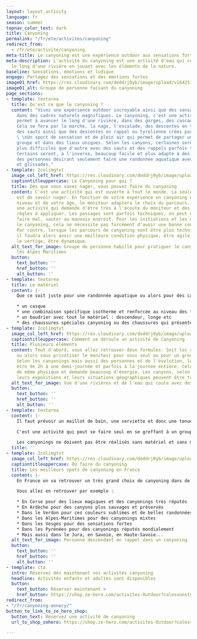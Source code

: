 ```yaml
---
layout: layout_activity
language: fr
season: summer
topnav_color_text: dark
title: Canyoning
permalink: "/fr/ete/activites/canyoning"
redirect_from:
  - /fr/ete/activite/canyoning
meta-title: Le canyoning est une expérience outdoor aux sensations fortes
meta-description: L'activité du canyoning est une activité d'eau qui consiste à avancer
  le long d'une rivière en jouant avec les éléments de la nature.
baseline: Sensations, émotions et ludique
engage: Partagez des sensations et des émotions fortes
image01_href: https://res.cloudinary.com/deddrj0yb/image/upload/v1642512714/website/summer/harry-dona-9hHTZeKKK8Q-unsplash_ejimkd.jpg
image01_alt: Groupe de personne faisant du canyoning
page_sections:
- template: textarea
  title: Qu'est ce que le canyoning ?
  content: "Vivez une expérience outdoor incroyable ainsi que des sensations fortes
    dans des cadres naturels magnifiques. Le canyoning, c'est une activité d'eau qui
    permet à avancer le long d'une rivière, dans des gorges, des cascades, un torrent.
    Cela se fera par la marche, la nage, l'escalade, des descentes en toboggans naturels,
    des sauts ainsi que des descentes en rappel ou tyrolienne crées par le moniteur.
    \ \nUn sport de sensation et de plein air qui permet de partager un moment en
    groupe et dans des lieux uniques. Selon les canyons, certaines seront beaucoup
    plus difficiles que d'autre avec des sauts et des rappels parfois très hauts.
    Certains seront, à l'inverse, beaucoup facile et plus adapté à des enfants ou
    des personnes désirant seulement faire une randonnée aquatique avec quelques sauts
    et glissades."
- template: 2colimgtxt
  image_col_left_href: https://res.cloudinary.com/deddrj0yb/image/upload/v1638883620/website/summer/Canyoning-activite-famille_ov6myx.jpg
  captiontitleuppercase: Le Canyoning pour qui ?
  title: Dès que vous savez nager, vous pouvez faire du canyoning
  content: C'est une activité qui est ouverte à tout le monde. La seule condition
    est de savoir nager. En fonction de votre expérience en canyoning et de votre
    niveau et de votre âge, le moniteur adaptera le choix du parcours. Mais c'est
    une activité qui demande d'être très à l'écoute du moniteur et des différentes
    règles à appliquer. Les passages sont parfois techniques, on peut également se
    faire mal, sauter au mauvais endroit. Pour les initiations et les débuts dans
    le canyoning, cela ne nécessite pas forcément d'avoir une bonne condition physique.
    Par contre, lorsque les parcours de canyoning vont être plus techniques et engagés,
    il faudra alors avoir une meilleure condition physique, être agile, ne pas avoir
    le vertige, être dynamique.
  alt_text_for_image: Groupe de personne habillé pour pratiquer le canyoning dans
    les Alpes Maritimes
  button:
    text_button: ''
    href_button: ''
    alt_button: ''
- template: textarea
  title: Le matériel
  content: |-
    Que ce soit juste pour une randonnée aquatique ou alors pour des canyonings plus techniques, le matériel de canyoning est plutôt spécifique. Généralement le moniteur met à disposition la plupart du matériel. Vous allez donc retrouver :

    * un casque
    * une combinaison spécifique isotherme et renforcée au niveau des fesses et des genoux ainsi que sur les coudes
    * un baudrier avec tout le matériel : descendeur, longe etc
    * des chaussures spéciales canyoning ou des chaussures qui présentent des crampons (types chaussures de trail)
- template: 2colimgtxt
  image_col_left_href: https://res.cloudinary.com/deddrj0yb/image/upload/v1642516880/website/summer/pexels-julia-volk-6152738_q30qqg.jpg
  captiontitleuppercase: Comment se déroule un activité de Canyoning
  title: Plusieurs éléments
  content: Tout d'abord, vous allez retrouver deux formules. Soit les cours collectifs
    ou alors vous privatiser le moniteur pour vous seul ou pour un groupe de personne.
    Selon les canyonings mais aussi des personnes et de l'évolution, la durée peut
    être de 2h à une demi-journée et parfois à la journée entière. Cela reste tout
    de même physique et demande beaucoup d'énergie. Les canyons, selon leurs sources,
    leurs expositions et leurs situations géographiques peuvent être très froids.
  alt_text_for_image: Vue d'une rivières et de l'eau qui coule avec des trous d'eau
  button:
    text_button: ''
    href_button: ''
    alt_button: ''
- template: textarea
  content: |-
    Il faut prévoir un maillot de bain, une serviette et donc une tenue de rechange. Mais aussi, une bouteille d'eau qui peut être amener par le moniteur ainsi qu'une barre énergétique.

    C'est une activité qui peut se faire seul en se greffant à un groupe, ou avec des amis, mais également avec ses enfants. Ce qui permet de vivre une expérience riche en émotion en profitant de s'amuser et jouer.

    Les canyonings ne doivent pas être réalisés sans matériel et sans moniteur. Si vous tentez de réaliser le canyoning sans connaitre les règles et surtout le lieu, cela peut s'avérer très dangereux où l'accès aux sauveteurs n'est pas toujours simple. Le canyoning est par ailleurs un lieu naturel qui bouge et se transforme chaque année et en fonction des conditions météorologiques.
  title: ''
- template: 2colimgtxt
  image_col_left_href: https://res.cloudinary.com/deddrj0yb/image/upload/v1643730311/website/Canyoning%2006/IMG_6342_nrdlmr.jpg
  captiontitleuppercase: Où faire du canyoning
  title: Les meilleurs spots de canyoning en France
  content: |-
    En France on va retrouver un très grand choix de canyoning dans de différentes régions. On va également retrouver beaucoup de canyon pour tous les niveaux, tous les gouts. Vous allez parfois avoir des canyonings magnifiques, mais qui seront moins techniques. Vous aurez aussi des canyonings moins jolis, mais qui seront techniques, exigeants et plus sensationnels.

    Vous allez en retrouver par exemple :

    * En Corse pour des lieux magiques et des canyonings très réputés
    * En Ardèche pour des canyons plus sauvages et préservés
    * Dans le Verdon pour ces couleurs sublimes et de belles randonnées aquatiques
    * Dans les Alpes-Maritimes pour des canyonings mixtes
    * Dans les Vosges pour des sensations fortes
    * Dans les Pyrénées pour des canyonings réputés mondialement
    * Mais aussi dans le Jura, en Savoie, en Haute-Savoie...
  alt_text_for_image: Personne descendant en rappel dans un canyoning
  button:
    text_button: ''
    href_button: ''
    alt_button: ''
- template: cta
  intro: Réservez dès maintenant vos activités canyoning
  headline: Activités enfants et adultes sont disponibles
  button:
    text_button: Réserver maintenant >
    href_button: https://shop.ze-hero.com/activites-Outdoor?calessonstype=all&catypegenderlistsummer=all&calessonsactivitytype=Canyoning&start-date=
redirect_from:
- "/fr/canyoning-annecy/"
button_to_link_to_ze_hero_shop:
  button_text: Réservez une activité de canyoning
  url_to_shop_zehero: https://shop.ze-hero.com/activites-Outdoor?calessonstype=all&catypegenderlistsummer=all&calessonsactivitytype=Canyoning&start-date=

---
```

